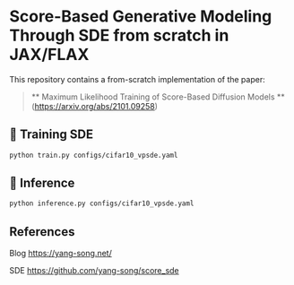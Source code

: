 # Score-Based Generative Modeling Through SDE from scratch in JAX/FLAX

This repository contains a from-scratch implementation of the paper:

> ** Maximum Likelihood Training of Score-Based Diffusion Models **  
> (https://arxiv.org/abs/2101.09258)



## 🏁 Training SDE

```bash
python train.py configs/cifar10_vpsde.yaml
```

## 🎨 Inference

```bash
python inference.py configs/cifar10_vpsde.yaml
```

## References

Blog https://yang-song.net/

SDE https://github.com/yang-song/score_sde
